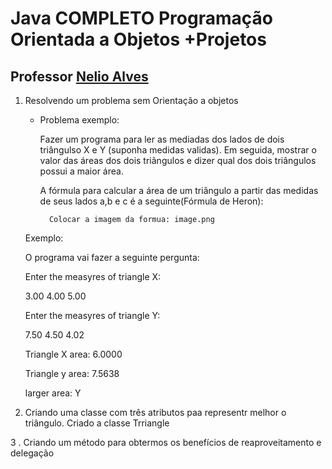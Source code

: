 # Java COMPLETO Programação Orientada a Objetos +Projetos

## Professor [Nelio Alves](https://www.udemy.com/user/nelio-alves/)

1. Resolvendo um problema sem Orientação a objetos
    - Problema exemplo:

        Fazer um programa para ler as mediadas dos lados de dois triângulso X e Y (suponha medidas validas). Em seguida, mostrar o valor das áreas dos dois triãngulos e dizer qual dos dois triângulos possui a maior área.

        A fórmula para calcular a área de um triângulo a partir das medidas de seus lados a,b e c é a seguinte(Fórmula de Heron):

            Colocar a imagem da formua: image.png
    
    Exemplo:

    O programa vai fazer a seguinte pergunta:

    Enter the measyres of triangle X:

    3.00
    4.00
    5.00

    Enter the measyres of triangle Y:

    7.50
    4.50
    4.02

    Triangle X area: 6.0000

    Triangle y area: 7.5638

    larger area: Y

2. Criando uma classe com três atributos paa representr melhor o triângulo.
    Criado a classe Trriangle

3 . Criando um método para obtermos os benefícios de reaproveitamento e delegação
